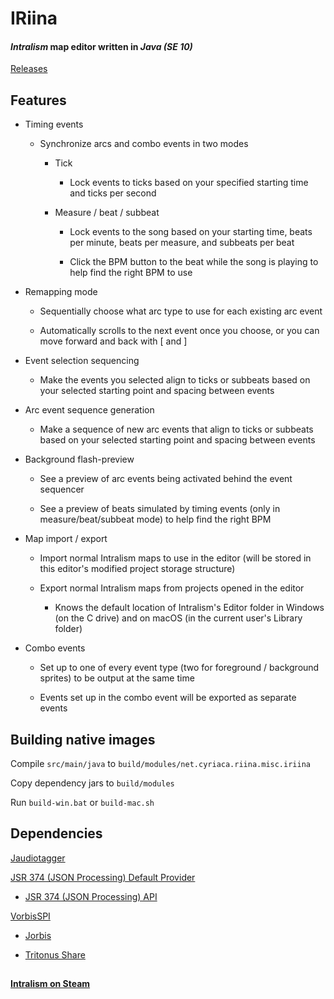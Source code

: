 # IRiina

#### *Intralism* map editor written in ***Java (SE 10)***

[Releases](https://github.com/cyriaca-technologies/IRiina/releases)

## Features

* Timing events

    * Synchronize arcs and combo events in two modes

        * Tick
        
            * Lock events to ticks based on your specified starting time and ticks per second

        * Measure / beat / subbeat
        
            * Lock events to the song based on your starting time, beats per minute, beats per measure, and subbeats per beat
            
            * Click the BPM button to the beat while the song is playing to help find the right BPM to use

* Remapping mode

    * Sequentially choose what arc type to use for each existing arc event

    * Automatically scrolls to the next event once you choose, or you can move forward and back with [ and ]

* Event selection sequencing

    * Make the events you selected align to ticks or subbeats based on your selected starting point and spacing between events
    
* Arc event sequence generation

    * Make a sequence of new arc events that align to ticks or subbeats based on your selected starting point and spacing between events
    
* Background flash-preview

    * See a preview of arc events being activated behind the event sequencer
    
    * See a preview of beats simulated by timing events (only in measure/beat/subbeat mode) to help find the right BPM
    
* Map import / export

    * Import normal Intralism maps to use in the editor (will be stored in this editor's modified project storage structure)

    * Export normal Intralism maps from projects opened in the editor
    
        * Knows the default location of Intralism's Editor folder in Windows (on the C drive) and on macOS (in the current user's Library folder)

* Combo events

    * Set up to one of every event type (two for foreground / background sprites) to be output at the same time

    * Events set up in the combo event will be exported as separate events

## Building native images

Compile `src/main/java` to `build/modules/net.cyriaca.riina.misc.iriina`

Copy dependency jars to `build/modules`

Run `build-win.bat` or `build-mac.sh`

## Dependencies

[Jaudiotagger](https://mvnrepository.com/artifact/org/jaudiotagger)

[JSR 374 (JSON Processing) Default Provider](https://mvnrepository.com/artifact/org.glassfish/javax.json)

* [JSR 374 (JSON Processing) API](https://mvnrepository.com/artifact/javax.json/javax.json-api)

[VorbisSPI](https://mvnrepository.com/artifact/com.googlecode.soundlibs/vorbisspi)

* [Jorbis](https://mvnrepository.com/artifact/com.googlecode.soundlibs/jorbis)

* [Tritonus Share](https://mvnrepository.com/artifact/com.googlecode.soundlibs/tritonus-share)

##

**[Intralism on Steam](https://store.steampowered.com/app/513510/Intralism/)**
